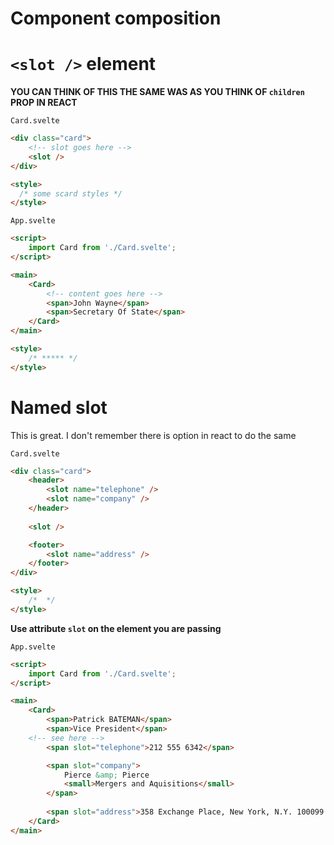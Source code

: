 # Component composition

# `<slot />` element

**YOU CAN THINK OF THIS THE SAME WAS AS YOU THINK OF `children` PROP IN REACT**

`Card.svelte`

```html
<div class="card">
	<!-- slot goes here -->
	<slot />
</div>

<style>
  /* some scard styles */
</style>

```

`App.svelte`

```html
<script>
	import Card from './Card.svelte';
</script>

<main>
	<Card>
		<!-- content goes here -->
		<span>John Wayne</span>
		<span>Secretary Of State</span>
	</Card>
</main>

<style>
	/* ***** */
</style>
```

# Named slot

This is great. I don't remember there is option in react to do the same

`Card.svelte`

```html
<div class="card">
	<header>
		<slot name="telephone" />
		<slot name="company" />
	</header>
	
	<slot />

	<footer>
		<slot name="address" />
	</footer>
</div>

<style>
	/*  */
</style>

```

**Use attribute `slot` on the element you are passing**

`App.svelte`

```html
<script>
	import Card from './Card.svelte';
</script>

<main>
	<Card>
		<span>Patrick BATEMAN</span>
		<span>Vice President</span>
    <!-- see here -->
		<span slot="telephone">212 555 6342</span>

		<span slot="company">
			Pierce &amp; Pierce
			<small>Mergers and Aquisitions</small>
		</span>
		
		<span slot="address">358 Exchange Place, New York, N.Y. 100099 fax 212 555 6390 telex 10 4534</span>
	</Card>
</main>
```



